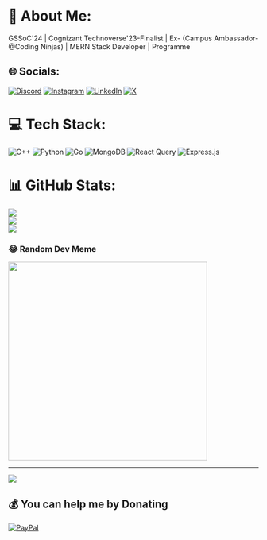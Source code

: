 # 💫 About Me:
GSSoC'24 | Cognizant Technoverse'23-Finalist | Ex- (Campus Ambassador- @Coding Ninjas) | MERN Stack Developer | Programme


## 🌐 Socials:
[![Discord](https://img.shields.io/badge/Discord-%237289DA.svg?logo=discord&logoColor=white)](https://discord.gg/https://discord.gg/KxZ2sfvQ) [![Instagram](https://img.shields.io/badge/Instagram-%23E4405F.svg?logo=Instagram&logoColor=white)](https://instagram.com/https://www.instagram.com/s.h.a.r.a.d.r.e.d.d.y/?hl=en) [![LinkedIn](https://img.shields.io/badge/LinkedIn-%230077B5.svg?logo=linkedin&logoColor=white)](https://linkedin.com/in/https://www.linkedin.com/in/sharad-chandra-reddy-b0737a231/) [![X](https://img.shields.io/badge/X-black.svg?logo=X&logoColor=white)](https://x.com/https://x.com/SCR01111) 

# 💻 Tech Stack:
![C++](https://img.shields.io/badge/c++-%2300599C.svg?style=for-the-badge&logo=c%2B%2B&logoColor=white) ![Python](https://img.shields.io/badge/python-3670A0?style=for-the-badge&logo=python&logoColor=ffdd54) ![Go](https://img.shields.io/badge/go-%2300ADD8.svg?style=for-the-badge&logo=go&logoColor=white) ![MongoDB](https://img.shields.io/badge/MongoDB-%234ea94b.svg?style=for-the-badge&logo=mongodb&logoColor=white) ![React Query](https://img.shields.io/badge/-React%20Query-FF4154?style=for-the-badge&logo=react%20query&logoColor=white) ![Express.js](https://img.shields.io/badge/express.js-%23404d59.svg?style=for-the-badge&logo=express&logoColor=%2361DAFB)
# 📊 GitHub Stats:
![](https://github-readme-stats.vercel.app/api?username=SCR01&theme=dark&hide_border=false&include_all_commits=false&count_private=false)<br/>
![](https://github-readme-streak-stats.herokuapp.com/?user=SCR01&theme=dark&hide_border=false)<br/>
![](https://github-readme-stats.vercel.app/api/top-langs/?username=SCR01&theme=dark&hide_border=false&include_all_commits=false&count_private=false&layout=compact)

### 😂 Random Dev Meme
<img src='https://memer-new.vercel.app/' style="height: 400px;"/>

---
[![](https://visitcount.itsvg.in/api?id=SCR01&icon=0&color=0)](https://visitcount.itsvg.in)

  ## 💰 You can help me by Donating
  [![PayPal](https://img.shields.io/badge/PayPal-00457C?style=for-the-badge&logo=paypal&logoColor=white)](https://paypal.me/https://www.instagram.com/s.h.a.r.a.d.r.e.d.d.y/?hl=en) 

  
<!-- Proudly created with GPRM ( https://gprm.itsvg.in ) -->
